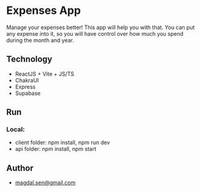 # Expenses App

Manage your expenses better! This app will help you with that. You can put any expense into it, so you will have control over how much you spend during the month and year.

## Technology

- ReactJS + Vite + JS/TS
- ChakraUI
- Express
- Supabase

## Run

### Local:
- client folder: npm install, npm run dev
- api folder:  npm install, npm start

## Author

- magdal.sen@gmail.com
